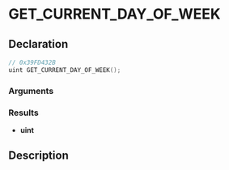 # GET_CURRENT_DAY_OF_WEEK

## Declaration
```cpp
// 0x39FD432B
uint GET_CURRENT_DAY_OF_WEEK();
```

### Arguments

### Results
- **uint**

## Description
